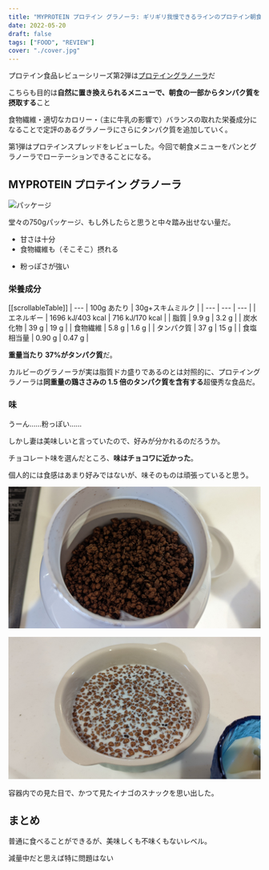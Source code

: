 ```yaml
---
title: "MYPROTEIN プロテイン グラノーラ: ギリギリ我慢できるラインのプロテイン朝食に"
date: 2022-05-20
draft: false
tags: ["FOOD", "REVIEW"]
cover: "./cover.jpg"
---
```


プロテイン食品レビューシリーズ第2弾は[プロテイングラノーラ](https://px.a8.net/svt/ejp?a8mat=3N3PXV+GF7GHE+45DI+BW0YB&a8ejpredirect=https%3A%2F%2Fwww.myprotein.jp%2Fsports-nutrition%2Fprotein-granola%2F11091293.html)だ

こちらも目的は**自然に置き換えられるメニューで、朝食の一部からタンパク質を摂取する**こと

食物繊維・適切なカロリー・（主に牛乳の影響で）バランスの取れた栄養成分になることで定評のあるグラノーラにさらにタンパク質を追加していく。

第1弾はプロテインスプレッドをレビューした。今回で朝食メニューをパンとグラノーラでローテーションできることになる。

<LinkBox url="https://blog.gensobunya.net/post/2022/05/myprotein_protein_spread/" />

## MYPROTEIN プロテイン グラノーラ

![パッケージ](/cover.jpg)

堂々の750gパッケージ、もし外したらと思うと中々踏み出せない量だ。

<PositiveBox>

- 甘さは十分
- 食物繊維も（そこそこ）摂れる

</PositiveBox>

<NegativeBox>

- 粉っぽさが強い

</NegativeBox>

### 栄養成分

[[scrollableTable]]
| --- | 100g あたり | 30g+スキムミルク |
| --- | --- | --- |
| エネルギー | 1696 kJ/403 kcal | 716 kJ/170 kcal |
| 脂質 | 9.9 g | 3.2 g |
| 炭水化物 | 39 g | 19 g |
| 食物繊維 | 5.8 g | 1.6 g |
| タンパク質 | 37 g | 15 g |
| 食塩相当量 | 0.90 g | 0.47 g |

**重量当たり 37%がタンパク質**だ。

カルビーのグラノーラが実は脂質ドカ盛りであるのとは対照的に、プロテイングラノーラは**同重量の鶏ささみの 1.5 倍のタンパク質を含有する**超優秀な食品だ。

### 味

うーん……粉っぽい……

しかし妻は美味しいと言っていたので、好みが分かれるのだろうか。

チョコレート味を選んだところ、**味はチョコワに近かった**。

個人的には食感はあまり好みではないが、味そのものは頑張っていると思う。

![見た目はよくはない](./looks.jpg)

![集合恐怖症にはよくなさそう](with_milk.jpg)

容器内での見た目で、かつて見たイナゴのスナックを思い出した。

## まとめ

普通に食べることができるが、美味しくも不味くもないレベル。

減量中だと思えば特に問題はない

<LinkBox url="https://www.myprotein.jp/sports-nutrition/protein-granola/11091293.html" linkUrl="https://px.a8.net/svt/ejp?a8mat=3N3PXV+GF7GHE+45DI+BW0YB&a8ejpredirect=https%3A%2F%2Fwww.myprotein.jp%2Fsports-nutrition%2Fprotein-granola%2F11091293.html" />
